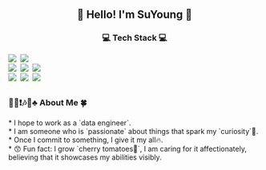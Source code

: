 
<h2 align="center">👋 Hello! I'm SuYoung 👋</h2>


<h3 align="center">💻 Tech Stack 💻</h3>
<p>
  <img src="https://img.shields.io/badge/Python-3776AB?style=flat-square&logo=Python&logoColor=white"/></a>&nbsp
  <img src="https://img.shields.io/badge/Django-092E20?style=flat-square&logo=Django&logoColor=white"/></a>&nbsp 
  <br>
  <img src="https://img.shields.io/badge/Spark-E25A1C?style=flat-square&logo=Apache Spark&logoColor=white"/></a>&nbsp 
  <img src="https://img.shields.io/badge/Airflow-017CEE?style=flat-square&logo=Apache Airflow&logoColor=black"/></a>&nbsp
  <img src="https://img.shields.io/badge/Hadoop-66CCFF?style=flat-square&logo=apachehadoop&logoColor=black"/></a>&nbsp
  <br>
  <img src="https://img.shields.io/badge/Mysql-E6B91E?style=flat-square&logo=MySql&logoColor=white"/></a>&nbsp 
  <img src="https://img.shields.io/badge/AWS-232F3E?style=flat-square&logo=AmazonAWS&logoColor=white"/></a>&nbsp 
  <img src="https://img.shields.io/badge/Docker-2496ED?style=flat-square&logo=Docker&logoColor=white"/></a>&nbsp 
</p>


 <!--[Suyoung's GitHub stats](https://github-readme-stats.vercel.app./api?username=jeslsy&show_icons=true&theme=white) -->


<h2></h2>
<h3>📌💟❗️🎶🎵♣️ About Me 🍀</h3>
* I hope to work as a `data engineer`.<br>
* I am someone who is `passionate` about things that spark my `curiosity`🧐.<br>
* Once I commit to something, I give it my all🔥.<br>
* 😙 Fun fact: I grow `cherry tomatoes🍅`, I am caring for it affectionately, believing that it showcases my abilities visibly.<br>



